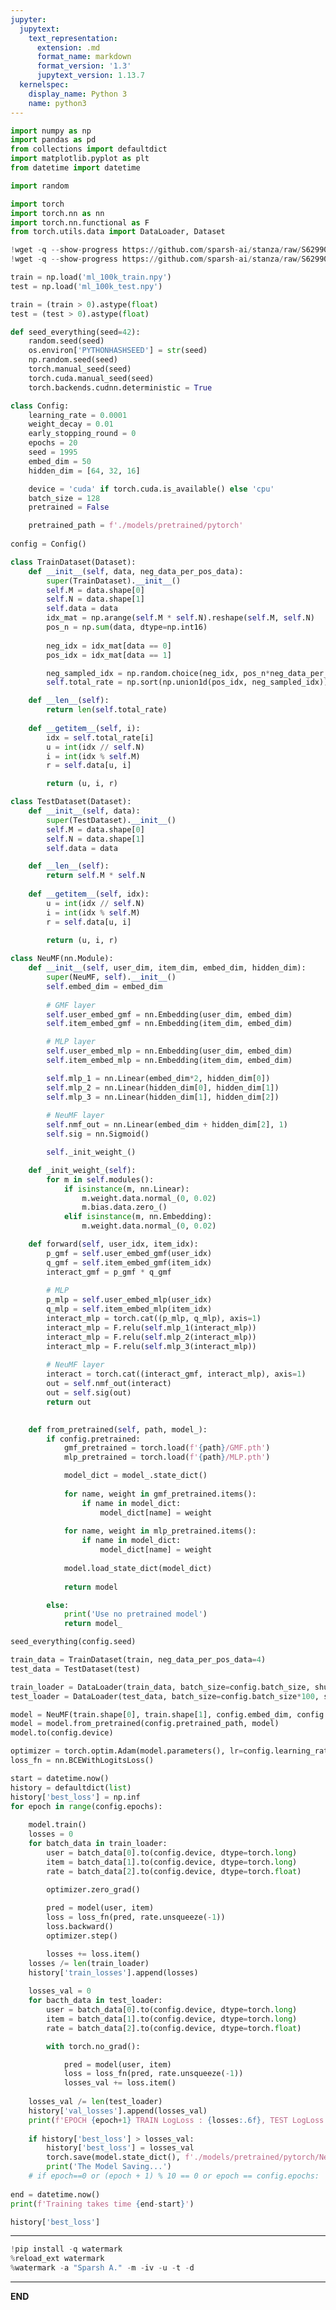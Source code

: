 ```yaml
---
jupyter:
  jupytext:
    text_representation:
      extension: .md
      format_name: markdown
      format_version: '1.3'
      jupytext_version: 1.13.7
  kernelspec:
    display_name: Python 3
    name: python3
---
```


```python id="RuiURj-F17mq"
import numpy as np
import pandas as pd
from collections import defaultdict
import matplotlib.pyplot as plt
from datetime import datetime

import random

import torch
import torch.nn as nn
import torch.nn.functional as F
from torch.utils.data import DataLoader, Dataset
```

```python id="aB3rWtCGOm0U"
!wget -q --show-progress https://github.com/sparsh-ai/stanza/raw/S629908/rec/CDL/data/ml_100k_train.npy
!wget -q --show-progress https://github.com/sparsh-ai/stanza/raw/S629908/rec/CDL/data/ml_100k_test.npy
```

```python id="oGgWfwh7T8oe"
train = np.load('ml_100k_train.npy')
test = np.load('ml_100k_test.npy')

train = (train > 0).astype(float)
test = (test > 0).astype(float)
```

```python id="_wGFp4aZB-ce"
def seed_everything(seed=42):
    random.seed(seed)
    os.environ['PYTHONHASHSEED'] = str(seed)
    np.random.seed(seed)
    torch.manual_seed(seed)
    torch.cuda.manual_seed(seed)
    torch.backends.cudnn.deterministic = True
```

```python id="N3cj-gQQB-ce"
class Config:
    learning_rate = 0.0001
    weight_decay = 0.01
    early_stopping_round = 0
    epochs = 20
    seed = 1995
    embed_dim = 50
    hidden_dim = [64, 32, 16]

    device = 'cuda' if torch.cuda.is_available() else 'cpu'
    batch_size = 128
    pretrained = False

    pretrained_path = f'./models/pretrained/pytorch'
    
config = Config()
```

```python id="0J-y-sYmB-ce"
class TrainDataset(Dataset):
    def __init__(self, data, neg_data_per_pos_data):
        super(TrainDataset).__init__()
        self.M = data.shape[0]
        self.N = data.shape[1]
        self.data = data
        idx_mat = np.arange(self.M * self.N).reshape(self.M, self.N)
        pos_n = np.sum(data, dtype=np.int16)
        
        neg_idx = idx_mat[data == 0]
        pos_idx = idx_mat[data == 1]

        neg_sampled_idx = np.random.choice(neg_idx, pos_n*neg_data_per_pos_data, replace=False)
        self.total_rate = np.sort(np.union1d(pos_idx, neg_sampled_idx))

    def __len__(self):
        return len(self.total_rate)
        
    def __getitem__(self, i):
        idx = self.total_rate[i]
        u = int(idx // self.N)
        i = int(idx % self.M)
        r = self.data[u, i]

        return (u, i, r)

class TestDataset(Dataset):
    def __init__(self, data):
        super(TestDataset).__init__()
        self.M = data.shape[0]
        self.N = data.shape[1]
        self.data = data

    def __len__(self):
        return self.M * self.N
        
    def __getitem__(self, idx):
        u = int(idx // self.N)
        i = int(idx % self.M)
        r = self.data[u, i]
        
        return (u, i, r)
```

```python id="dNr8qTvhB-cf"
class NeuMF(nn.Module):
    def __init__(self, user_dim, item_dim, embed_dim, hidden_dim):
        super(NeuMF, self).__init__()
        self.embed_dim = embed_dim
        
        # GMF layer
        self.user_embed_gmf = nn.Embedding(user_dim, embed_dim)
        self.item_embed_gmf = nn.Embedding(item_dim, embed_dim)

        # MLP layer
        self.user_embed_mlp = nn.Embedding(user_dim, embed_dim)
        self.item_embed_mlp = nn.Embedding(item_dim, embed_dim)

        self.mlp_1 = nn.Linear(embed_dim*2, hidden_dim[0])
        self.mlp_2 = nn.Linear(hidden_dim[0], hidden_dim[1])
        self.mlp_3 = nn.Linear(hidden_dim[1], hidden_dim[2])
        
        # NeuMF layer
        self.nmf_out = nn.Linear(embed_dim + hidden_dim[2], 1)
        self.sig = nn.Sigmoid()

        self._init_weight_()

    def _init_weight_(self):
        for m in self.modules():
            if isinstance(m, nn.Linear):
                m.weight.data.normal_(0, 0.02)
                m.bias.data.zero_()
            elif isinstance(m, nn.Embedding):
                m.weight.data.normal_(0, 0.02)

    def forward(self, user_idx, item_idx):
        p_gmf = self.user_embed_gmf(user_idx)
        q_gmf = self.item_embed_gmf(item_idx)
        interact_gmf = p_gmf * q_gmf
        
        # MLP
        p_mlp = self.user_embed_mlp(user_idx)
        q_mlp = self.item_embed_mlp(item_idx)
        interact_mlp = torch.cat((p_mlp, q_mlp), axis=1)
        interact_mlp = F.relu(self.mlp_1(interact_mlp))
        interact_mlp = F.relu(self.mlp_2(interact_mlp))
        interact_mlp = F.relu(self.mlp_3(interact_mlp))
        
        # NeuMF layer
        interact = torch.cat((interact_gmf, interact_mlp), axis=1)
        out = self.nmf_out(interact)
        out = self.sig(out)
        return out

        
    def from_pretrained(self, path, model_):
        if config.pretrained:
            gmf_pretrained = torch.load(f'{path}/GMF.pth')
            mlp_pretrained = torch.load(f'{path}/MLP.pth')

            model_dict = model_.state_dict()
            
            for name, weight in gmf_pretrained.items():
                if name in model_dict:
                    model_dict[name] = weight
                    
            for name, weight in mlp_pretrained.items():
                if name in model_dict:
                    model_dict[name] = weight    
                    
            model.load_state_dict(model_dict)
            
            return model

        else:
            print('Use no pretrained model')
            return model_
```

```python colab={"base_uri": "https://localhost:8080/"} id="DO-fwfPxCgfo" executionInfo={"status": "ok", "timestamp": 1630645885535, "user_tz": -330, "elapsed": 344954, "user": {"displayName": "Sparsh Agarwal", "photoUrl": "", "userId": "13037694610922482904"}} outputId="395cf7ff-daa4-470b-b692-1eefbae3ea80"
seed_everything(config.seed)

train_data = TrainDataset(train, neg_data_per_pos_data=4)
test_data = TestDataset(test)

train_loader = DataLoader(train_data, batch_size=config.batch_size, shuffle=True)
test_loader = DataLoader(test_data, batch_size=config.batch_size*100, shuffle=False)

model = NeuMF(train.shape[0], train.shape[1], config.embed_dim, config.hidden_dim)
model = model.from_pretrained(config.pretrained_path, model)
model.to(config.device)

optimizer = torch.optim.Adam(model.parameters(), lr=config.learning_rate, weight_decay=config.weight_decay)
loss_fn = nn.BCEWithLogitsLoss()

start = datetime.now()
history = defaultdict(list)
history['best_loss'] = np.inf
for epoch in range(config.epochs):
    
    model.train()
    losses = 0
    for batch_data in train_loader:
        user = batch_data[0].to(config.device, dtype=torch.long)
        item = batch_data[1].to(config.device, dtype=torch.long)
        rate = batch_data[2].to(config.device, dtype=torch.float)

        optimizer.zero_grad()
        
        pred = model(user, item)
        loss = loss_fn(pred, rate.unsqueeze(-1))
        loss.backward()
        optimizer.step()

        losses += loss.item()
    losses /= len(train_loader) 
    history['train_losses'].append(losses)
    
    losses_val = 0
    for bacth_data in test_loader:
        user = batch_data[0].to(config.device, dtype=torch.long)
        item = batch_data[1].to(config.device, dtype=torch.long)
        rate = batch_data[2].to(config.device, dtype=torch.float)

        with torch.no_grad():

            pred = model(user, item)
            loss = loss_fn(pred, rate.unsqueeze(-1))
            losses_val += loss.item()
    
    losses_val /= len(test_loader)
    history['val_losses'].append(losses_val)
    print(f'EPOCH {epoch+1} TRAIN LogLoss : {losses:.6f}, TEST LogLoss : {losses_val:.6f}')
    
    if history['best_loss'] > losses_val:
        history['best_loss'] = losses_val
        torch.save(model.state_dict(), f'./models/pretrained/pytorch/NeuMF.pth')
        print('The Model Saving...')
    # if epoch==0 or (epoch + 1) % 10 == 0 or epoch == config.epochs:
    
end = datetime.now()
print(f'Training takes time {end-start}')
```

```python colab={"base_uri": "https://localhost:8080/"} id="WnpHiZ3vCgb-" executionInfo={"status": "ok", "timestamp": 1630646448172, "user_tz": -330, "elapsed": 550, "user": {"displayName": "Sparsh Agarwal", "photoUrl": "", "userId": "13037694610922482904"}} outputId="a9958a0b-d065-445d-e209-e359f681a40a"
history['best_loss']
```

<!-- #region id="vhB5APuTQNQI" -->
---
<!-- #endregion -->

```python colab={"base_uri": "https://localhost:8080/"} id="jpKEP2FGQSKE" executionInfo={"status": "ok", "timestamp": 1638116033956, "user_tz": -330, "elapsed": 3644, "user": {"displayName": "Sparsh Agarwal", "photoUrl": "https://lh3.googleusercontent.com/a/default-user=s64", "userId": "13037694610922482904"}} outputId="901783a7-623e-49c7-e7d8-6569c7c567a1"
!pip install -q watermark
%reload_ext watermark
%watermark -a "Sparsh A." -m -iv -u -t -d
```

<!-- #region id="-k-HLCIjQNQR" -->
---
<!-- #endregion -->

<!-- #region id="Mxkw17lSQNQS" -->
**END**
<!-- #endregion -->
